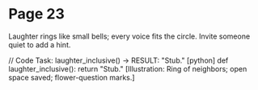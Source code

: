 # Page 23

Laughter rings like small bells; every voice fits the circle.
Invite someone quiet to add a hint.

// Code Task: laughter_inclusive() → RESULT: "Stub."
[python]
def laughter_inclusive():
    return "Stub."
[Illustration: Ring of neighbors; open space saved; flower-question marks.]
